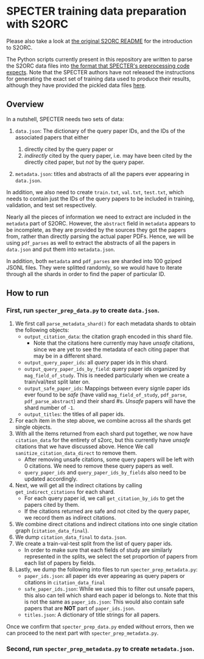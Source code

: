 # SPECTER training data preparation with S2ORC

Please also take a look at [the original S2ORC README](https://github.com/ronaldseoh/s2orc/blob/master/README_original.md) for the introduction to S2ORC. 

The Python scripts currently present in this repository are written to parse the S2ORC data files into [the format that SPECTER's preprocessing code expects](https://github.com/ronaldseoh/specter#advanced-training-your-own-model). Note that the SPECTER authors have not released the instructions for generating the exact set of training data used to produce their results, although they have provided the pickled data files [here](https://github.com/allenai/specter/issues/2).

## Overview

In a nutshell, SPECTER needs two sets of data:

1. `data.json`: The dictionary of the query paper IDs, and the IDs of the associated papers that either
    1. directly cited by the query paper or
    2. *indirectly* cited by the query paper, i.e. may have been cited by the directly cited paper, but *not* by the query paper.

2. `metadata.json`: titles and abstracts of all the papers ever appearing in `data.json`.

In addition, we also need to create `train.txt`, `val.txt`, `test.txt`, which needs to contain just the IDs of the query papers to be included in training, validation, and test set respectively.

Nearly all the pieces of information we need to extract are included in the `metadata` part of S2ORC. However, the `abstract` field in `metadata` appears to be incomplete, as they are provided by the sources they got the papers from, rather than directly parsing the actual paper PDFs. Hence, we will be using `pdf_parses` as well to extract the abstracts of all the papers in `data.json` and put them into `metadata.json`.

In addition, both `metadata` and `pdf_parses` are sharded into 100 gziped JSONL files. They were splitted randomly, so we would have to iterate through all the shards in order to find the paper of particular ID.

## How to run

### First, run `specter_prep_data.py` to create `data.json`.

1. We first call `parse_metadata_shard()` for each metadata shards to obtain the following objects:
    - `output_citation_data`: the citation graph encoded in this shard file.
        - Note that the citations here currently may have *unsafe* citations, since we are yet to see the metadata of each citing paper that may be in a different shard.
    - `output_query_paper_ids`: all *query* paper ids in this shard.
    - `output_query_paper_ids_by_field`: query paper ids organized by `mag_field_of_study`. This is needed particularly when we create a train/val/test split later on.
    - `output_safe_paper_ids`: Mappings between every signle paper ids ever found to be *safe* (have valid `mag_field_of_study`, `pdf_parse`, `pdf_parse_abstract`) and their shard #s. *Unsafe* papers will have the shard number of `-1`.
    - `output_titles`: the titles of all paper ids.
2. For each item in the step above, we combine across all the shards get single objects.
3. With all the items returned from each shard put together, we now have `citation_data` for the entirety of s2orc, but this currently have *unsafe* citations that we have discussed above. Hence We call `sanitize_citation_data_direct` to remove them.
    - After removing unsafe citations, some query papers will be left with 0 citations. We need to remove these query papers as well.
    - `query_paper_ids` and `query_paper_ids_by_fields` also need to be updated accordingly.
4. Next, we will get all the indirect citations by calling `get_indirect_citations` for each shard.
    - For each query paper id, we call `get_citation_by_ids` to get the papers cited by them.
    - If the citations returned are safe and not cited by the query paper, we record them as indirect citations.
5. We combine direct citations and indirect citations into one single citation graph (`citation_data_final`).
6. We dump `citation_data_final` to `data.json`.
7. We create a train-val-test split from the list of query paper ids.
    - In order to make sure that each fields of study are similarly represented in the splits, we select the set proportion of papers from each list of papers by fields.
8. Lastly, we dump the following into files to run `specter_prep_metadata.py`:
    - `paper_ids.json`: all paper ids ever appearing as query papers or citations in `citation_data_final`
    - `safe_paper_ids.json`: While we used this to filter out unsafe papers, this also can tell which shard each paper id belongs to. Note that this is not the same as `paper_ids.json`: This would also contain safe papers that are **NOT** part of `paper_ids.json`.
    - `titles.json`: A dictionary of title strings for all papers. 

Once we confirm that `specter_prep_data.py` ended without errors, then we can proceed to the next part with `specter_prep_metadata.py`.

### Second, run `specter_prep_metadata.py` to create `metadata.json`.


